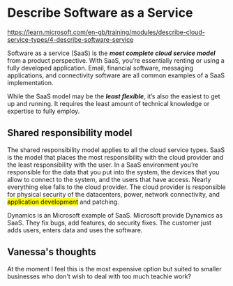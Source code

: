 # Describe Software as a Service

https://learn.microsoft.com/en-gb/training/modules/describe-cloud-service-types/4-describe-software-service

Software as a service (SaaS) is the **_most complete cloud service model_** from a product perspective. With SaaS, you’re essentially renting or using a fully developed application. Email, financial software, messaging applications, and connectivity software are all common examples of a SaaS implementation.

While the SaaS model may be the **_least flexible_**, it’s also the easiest to get up and running. It requires the least amount of technical knowledge or expertise to fully employ.

## Shared responsibility model

The shared responsibility model applies to all the cloud service types. SaaS is the model that places the most responsibility with the cloud provider and the least responsibility with the user. In a SaaS environment you’re responsible for the data that you put into the system, the devices that you allow to connect to the system, and the users that have access. Nearly everything else falls to the cloud provider. The cloud provider is responsible for physical security of the datacenters, power, network connectivity, and <mark>application development</mark> and patching.

Dynamics is an Microsoft example of SaaS. Microsoft provide Dynamics as SaaS. They fix bugs, add features, do security fixes. The customer just adds users, enters data and uses the software.

## Vanessa's thoughts

At the moment I feel this is the most expensive option but suited to smaller businesses who don't wish to deal with too much teachie work?
